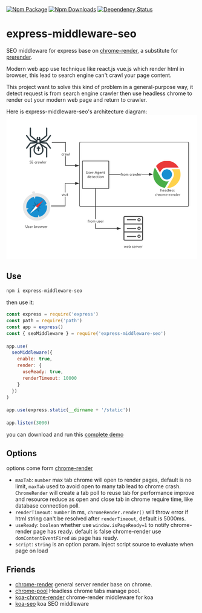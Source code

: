 [![Npm Package](https://img.shields.io/npm/v/express-middleware-seo.svg?style=flat-square)](https://www.npmjs.com/package/express-middleware-seo)
[![Npm Downloads](http://img.shields.io/npm/dm/express-middleware-seo.svg?style=flat-square)](https://www.npmjs.com/package/express-middleware-seo)
[![Dependency Status](https://david-dm.org/binaryify/express-middleware-seo.svg?style=flat-square)](https://npmjs.org/package/express-middleware-seo)

# express-middleware-seo
SEO middleware for express base on [chrome-render](https://github.com/binaryify/chrome-render), a substitute for [prerender](https://prerender.io).

Modern web app use technique like react.js vue.js which render html in browser, this lead to search engine can't crawl your page content.

This project want to solve this kind of problem in a general-purpose way, it detect request is from search engine crawler then use headless chrome to render out your modern web page and return to crawler.

Here is express-middleware-seo's architecture diagram:
![express-middleware-seo arch](./imgs/arch.png)

## Use
```bash
npm i express-middleware-seo
```
then use it:
```js
const express = require('express')
const path = require('path')
const app = express()
const { seoMiddleware } = require('express-middleware-seo')

app.use(
  seoMiddleware({
    enable: true,
    render: {
      useReady: true,
      renderTimeout: 10000
    }
  })
)

app.use(express.static(__dirname + '/static'))

app.listen(3000)
```
you can download and run this [complete demo](./example)

## Options
options come form [chrome-render](https://github.com/gwuhaolin/chrome-render#chromerendernew-method-support-options)
- `maxTab`: `number` max tab chrome will open to render pages, default is no limit, `maxTab` used to avoid open to many tab lead to chrome crash. `ChromeRender` will create a tab poll to reuse tab for performance improve and resource reduce as open and close tab in chrome require time, like database connection poll. 
- `renderTimeout`: `number` in ms, `chromeRender.render()` will throw error if html string can't be resolved after `renderTimeout`, default is 5000ms.
- `useReady`: `boolean` whether use `window.isPageReady=1` to notify chrome-render page has ready. default is false chrome-render use `domContentEventFired` as page has ready.
- `script`: `string` is an option param. inject script source to evaluate when page on load

## Friends
- [chrome-render](https://github.com/binaryify/chrome-render) general server render base on chrome.
- [chrome-pool](https://github.com/binaryify/chrome-pool) Headless chrome tabs manage pool.
- [koa-chrome-render](https://github.com/gwuhaolin/koa-chrome-render) chrome-render middleware for koa
- [koa-seo](https://github.com/gwuhaolin/koa-seo) koa SEO middleware